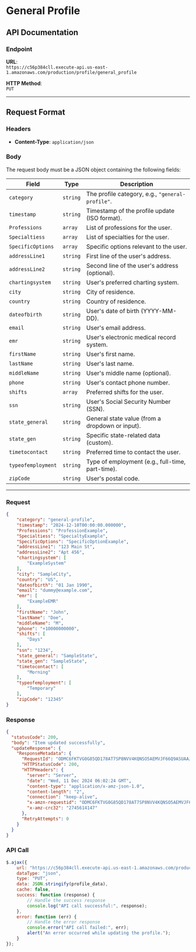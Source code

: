 # General Profile

## API Documentation

### Endpoint  
**URL**:  
`https://c56p384cll.execute-api.us-east-1.amazonaws.com/production/profile/general_profile`

**HTTP Method**:  
`PUT`

---

## Request Format

### Headers  
- **Content-Type**: `application/json`

### Body  
The request body must be a JSON object containing the following fields:

| **Field**             | **Type**   | **Description**                                                                 |
|-----------------------|-----------|---------------------------------------------------------------------------------|
| `category`            | `string`  | The profile category, e.g., `"general-profile"`.                               |
| `timestamp`           | `string`  | Timestamp of the profile update (ISO format).                                  |
| `Professions`         | `array`   | List of professions for the user.                                              |
| `Specialtiess`        | `array`   | List of specialties for the user.                                              |
| `SpecificOptions`     | `array`   | Specific options relevant to the user.                                         |
| `addressLine1`        | `string`  | First line of the user's address.                                              |
| `addressLine2`        | `string`  | Second line of the user's address (optional).                                  |
| `chartingsystem`      | `string`  | User's preferred charting system.                                              |
| `city`                | `string`  | City of residence.                                                             |
| `country`             | `string`  | Country of residence.                                                          |
| `dateofbirth`         | `string`  | User's date of birth (YYYY-MM-DD).                                             |
| `email`               | `string`  | User's email address.                                                          |
| `emr`                 | `string`  | User's electronic medical record system.                                       |
| `firstName`           | `string`  | User's first name.                                                             |
| `lastName`            | `string`  | User's last name.                                                              |
| `middleName`          | `string`  | User's middle name (optional).                                                 |
| `phone`               | `string`  | User's contact phone number.                                                   |
| `shifts`              | `array`   | Preferred shifts for the user.                                                 |
| `ssn`                 | `string`  | User's Social Security Number (SSN).                                           |
| `state_general`       | `string`  | General state value (from a dropdown or input).                                |
| `state_gen`           | `string`  | Specific state-related data (custom).                                          |
| `timetocontact`       | `string`  | Preferred time to contact the user.                                            |
| `typeofemployment`    | `string`  | Type of employment (e.g., full-time, part-time).                               |
| `zipCode`             | `string`  | User's postal code.                                                            |

---

### Request
```json
{
    "category": "general-profile",
    "timestamp": "2024-12-10T00:00:00.000000",
    "Professions": "ProfessionExample",
    "Specialtiess": "SpecialtyExample",
    "SpecificOptions": "SpecificOptionExample",
    "addressLine1": "123 Main St",
    "addressLine2": "Apt 456",
    "chartingsystem": [
        "ExampleSystem"
    ],
    "city": "SampleCity",
    "country": "US",
    "dateofbirth": "01 Jan 1990",
    "email": "dummy@example.com",
    "emr": [
        "ExampleEMR"
    ],
    "firstName": "John",
    "lastName": "Doe",
    "middleName": "M",
    "phone": "+10000000000",
    "shifts": [
        "Days"
    ],
    "ssn": "1234",
    "state_general": "SampleState",
    "state_gen": "SampleState",
    "timetocontact": [
        "Morning"
    ],
    "typeofemployment": [
        "Temporary"
    ],
    "zipCode": "12345"
}


```

### Response

```json
{
  "statusCode": 200,
  "body": "Item updated successfully",
  "updateResponse": {
    "ResponseMetadata": {
      "RequestId": "ODMC6FKTVG0G85QD178AT7SP8NVV4KQNSO5AEMVJF66Q9ASUAAJG",
      "HTTPStatusCode": 200,
      "HTTPHeaders": {
        "server": "Server",
        "date": "Wed, 11 Dec 2024 06:02:24 GMT",
        "content-type": "application/x-amz-json-1.0",
        "content-length": "2",
        "connection": "keep-alive",
        "x-amzn-requestid": "ODMC6FKTVG0G85QD178AT7SP8NVV4KQNSO5AEMVJF66Q9ASUAAJG",
        "x-amz-crc32": "2745614147"
      },
      "RetryAttempts": 0
    }
  }
}
```


### API Call
```javascript
$.ajax({
    url: "https://c56p384cll.execute-api.us-east-1.amazonaws.com/production/profile/general_profile",
    dataType: "json",
    type: "PUT",
    data: JSON.stringify(profile_data),
    cache: false,
    success: function (response) {
        // Handle the success response
        console.log("API call successful:", response);
    },
    error: function (err) {
        // Handle the error response
        console.error("API call failed:", err);
        alert("An error occurred while updating the profile.");
    }
});
```
